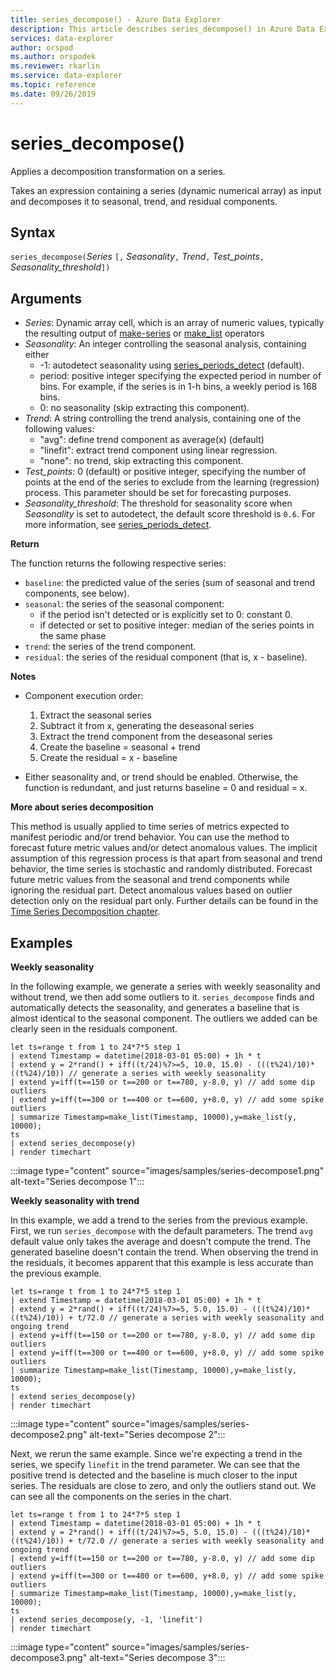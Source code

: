 ```yaml
---
title: series_decompose() - Azure Data Explorer
description: This article describes series_decompose() in Azure Data Explorer.
services: data-explorer
author: orspod
ms.author: orspodek
ms.reviewer: rkarlin
ms.service: data-explorer
ms.topic: reference
ms.date: 09/26/2019
---
```

# series_decompose()

Applies a decomposition transformation on a series.  

Takes an expression containing a series (dynamic numerical array) as input and decomposes it to seasonal, trend, and residual components.
 
## Syntax

`series_decompose(`*Series* `[,` *Seasonality*`,` *Trend*`,` *Test_points*`,` *Seasonality_threshold*`])`

## Arguments

* *Series*: Dynamic array cell, which is an array of numeric values, typically the resulting output of [make-series](make-seriesoperator.md) or [make_list](makelist-aggfunction.md) operators
* *Seasonality*: An integer controlling the seasonal analysis, containing either
    * -1: autodetect seasonality using [series_periods_detect](series-periods-detectfunction.md) (default).
    * period: positive integer specifying the expected period in number of bins. For example, if the series is in 1-h bins, a weekly period is 168 bins.
    * 0: no seasonality (skip extracting this component).    
* *Trend*: A string controlling the trend analysis, containing one of the following values:
    * "avg": define trend component as average(x) (default)
    * "linefit": extract trend component using linear regression.
    * "none": no trend, skip extracting this component.    
* *Test_points*: 0 (default) or positive integer, specifying the number of points at the end of the series to exclude from the learning (regression) process. This parameter should be set for forecasting purposes.
* *Seasonality_threshold*: The threshold for seasonality score when *Seasonality* is set to autodetect, the default score threshold is `0.6`. For more information, see [series_periods_detect](series-periods-detectfunction.md).

**Return**

 The function returns the following respective series:

* `baseline`: the predicted value of the series (sum of seasonal and trend components, see below).
* `seasonal`: the series of the seasonal component:
    * if the period isn't detected or is explicitly set to 0: constant 0.
    * if detected or set to positive integer: median of the series points in the same phase
* `trend`: the series of the trend component.
* `residual`: the series of the residual component (that is, x - baseline).
  

**Notes**

* Component execution order:
    1. Extract the seasonal series
    2. Subtract it from x, generating the deseasonal series
    3. Extract the trend component from the deseasonal series
    4. Create the baseline = seasonal + trend
    5. Create the residual = x - baseline
    
* Either seasonality and, or trend should be enabled. Otherwise, the function is redundant, and just returns baseline = 0 and residual = x.

**More about series decomposition**

This method is usually applied to time series of metrics expected to manifest periodic and/or trend behavior. You can use the method to  forecast future metric values and/or detect anomalous values. The implicit assumption of this regression process is that apart from seasonal and trend behavior, the time series is stochastic and randomly distributed. Forecast future metric values from the seasonal and trend components while ignoring the residual part. Detect anomalous values based on outlier detection only on the residual part only. Further details can be found in the [Time Series Decomposition chapter](https://otexts.com/fpp2/decomposition.html).

## Examples

**Weekly seasonality**

In the following example, we generate a series with weekly seasonality and without trend, we then add some outliers to it. `series_decompose` finds and automatically detects the seasonality, and generates a baseline that is almost identical to the seasonal component. The outliers we added can be clearly seen in the residuals component.

<!-- csl: https://help.kusto.windows.net:443/Samples -->
```kusto
let ts=range t from 1 to 24*7*5 step 1 
| extend Timestamp = datetime(2018-03-01 05:00) + 1h * t 
| extend y = 2*rand() + iff((t/24)%7>=5, 10.0, 15.0) - (((t%24)/10)*((t%24)/10)) // generate a series with weekly seasonality
| extend y=iff(t==150 or t==200 or t==780, y-8.0, y) // add some dip outliers
| extend y=iff(t==300 or t==400 or t==600, y+8.0, y) // add some spike outliers
| summarize Timestamp=make_list(Timestamp, 10000),y=make_list(y, 10000);
ts 
| extend series_decompose(y)
| render timechart  
```

:::image type="content" source="images/samples/series-decompose1.png" alt-text="Series decompose 1":::

**Weekly seasonality with trend**

In this example, we add a trend to the series from the previous example. First, we run `series_decompose` with the default parameters. The trend `avg` default value only takes the average and doesn't compute the trend. The generated baseline doesn't contain the trend. When observing the trend in the residuals, it becomes apparent that this example is less accurate than the previous example.

<!-- csl: https://help.kusto.windows.net:443/Samples -->
```kusto
let ts=range t from 1 to 24*7*5 step 1 
| extend Timestamp = datetime(2018-03-01 05:00) + 1h * t 
| extend y = 2*rand() + iff((t/24)%7>=5, 5.0, 15.0) - (((t%24)/10)*((t%24)/10)) + t/72.0 // generate a series with weekly seasonality and ongoing trend
| extend y=iff(t==150 or t==200 or t==780, y-8.0, y) // add some dip outliers
| extend y=iff(t==300 or t==400 or t==600, y+8.0, y) // add some spike outliers
| summarize Timestamp=make_list(Timestamp, 10000),y=make_list(y, 10000);
ts 
| extend series_decompose(y)
| render timechart  
```

:::image type="content" source="images/samples/series-decompose2.png" alt-text="Series decompose 2":::

Next, we rerun the same example. Since we're expecting a trend in the series, we specify `linefit` in the trend parameter. We can see that the positive trend is detected and the baseline is much closer to the input series. The residuals are close to zero, and only the outliers stand out. We can see all the components on the series in the chart.

<!-- csl: https://help.kusto.windows.net:443/Samples -->
```kusto
let ts=range t from 1 to 24*7*5 step 1 
| extend Timestamp = datetime(2018-03-01 05:00) + 1h * t 
| extend y = 2*rand() + iff((t/24)%7>=5, 5.0, 15.0) - (((t%24)/10)*((t%24)/10)) + t/72.0 // generate a series with weekly seasonality and ongoing trend
| extend y=iff(t==150 or t==200 or t==780, y-8.0, y) // add some dip outliers
| extend y=iff(t==300 or t==400 or t==600, y+8.0, y) // add some spike outliers
| summarize Timestamp=make_list(Timestamp, 10000),y=make_list(y, 10000);
ts 
| extend series_decompose(y, -1, 'linefit')
| render timechart  
```

:::image type="content" source="images/samples/series-decompose3.png" alt-text="Series decompose 3":::

